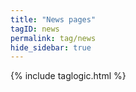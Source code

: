 ```yaml
---
title: "News pages"
tagID: news
permalink: tag/news
hide_sidebar: true
---
```

{% include taglogic.html %}